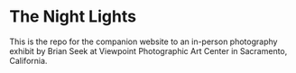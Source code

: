 # The Night Lights
This is the repo for the companion website to an in-person photography exhibit by Brian Seek at Viewpoint Photographic Art Center in Sacramento, California.